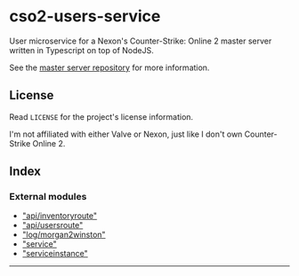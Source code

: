 
cso2-users-service
==================

User microservice for a Nexon's Counter-Strike: Online 2 master server written in Typescript on top of NodeJS.

See the [master server repository](https://github.com/Ochii/cso2-master-server) for more information.

License
-------

Read `LICENSE` for the project's license information.

I'm not affiliated with either Valve or Nexon, just like I don't own Counter-Strike Online 2.

## Index

### External modules

* ["api/inventoryroute"](modules/_api_inventoryroute_.md)
* ["api/usersroute"](modules/_api_usersroute_.md)
* ["log/morgan2winston"](modules/_log_morgan2winston_.md)
* ["service"](modules/_service_.md)
* ["serviceinstance"](modules/_serviceinstance_.md)

---

